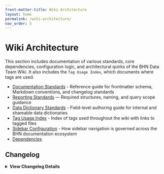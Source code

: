 ```yaml
---
front-matter-title: Wiki Architecture
layout: home
permalink: /wiki-architecture/
nav_order: 5
---
```


<!-- Folder-level landing page for /docs/wiki-architecture/ -->

# Wiki Architecture

This section includes documentation of various standards, core dependencies, configuration logic, and architectural quirks of the BHN Data Team Wiki. It also includes the `Tag Usage Index`, which documents where tags are used.

- [Documentation Standards]({{site.baseurl}}/documentation-standards/) - Reference guide for frontmatter schema, Markdown conventions, and changelog standards
- [Reporting Standards]({{site.baseurl}}/reporting-standards/) — Required structures, naming, and query scope guidance
- [Data Dictionary Standards]({{site.baseurl}}/data-dictionary-standards/) - Field-level authoring guide for internal and shareable data dictionaries
- [Tag Usage Index]({{site.baseurl}}/tag-usage-index/) - Index of tags used throughout the wiki with links to tagged files
- [Sidebar Configuration]({{site.baseurl}}/sidebar-config/) - How sidebar navigation is governed across the BHN documentation ecosystem
- [Dependencies]({{site.baseurl}}/dependencies/)

## Changelog

<details markdown="1">
  <summary><strong>View Changelog Details</strong></summary>

### 2025

- **2025-10-04**: Adds collapsible `<details markdown="1"></details>` section to the changelog. Adds year subsection to better organize long changelog lists.
- **2025-09-30**: Updates the Wiki Architecture section to indicate that this section contains various standards documents.
- **2025-09-23**: Updates the links to documents stored in `/wiki-architecture/`.
- **2025-09-22**: Adds `nav_order:` field and comment.
- **2025-09-21**: Renames `front-matter-title:` to `Wiki Architecture` because the `permalink:` value had been added in error.
- **2025-09-20**: Adds initial Markdown file.

</details>
